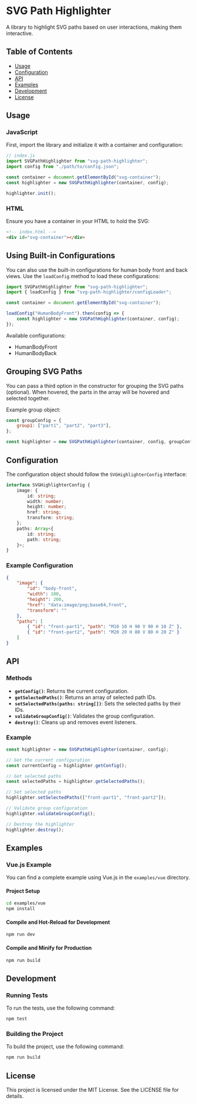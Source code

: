 # SVG Path Highlighter

A library to highlight SVG paths based on user interactions, making them interactive.

## Table of Contents

- [Usage](#usage)
- [Configuration](#configuration)
- [API](#api)
- [Examples](#examples)
- [Development](#development)
- [License](#license)

## Usage

### JavaScript

First, import the library and initialize it with a container and configuration:

```js
// index.js
import SVGPathHighlighter from "svg-path-highlighter";
import config from "./path/to/config.json";

const container = document.getElementById("svg-container");
const highlighter = new SVGPathHighlighter(container, config);

highlighter.init();
```

### HTML

Ensure you have a container in your HTML to hold the SVG:

```html
<!-- index.html -->
<div id="svg-container"></div>
```

## Using Built-in Configurations

You can also use the built-in configurations for human body front and back views. Use the `loadConfig` method to load these configurations:

```js
import SVGPathHighlighter from "svg-path-highlighter";
import { loadConfig } from "svg-path-highlighter/configLoader";

const container = document.getElementById("svg-container");

loadConfig("HumanBodyFront").then(config => {
	const highlighter = new SVGPathHighlighter(container, config);
});
```

Available configurations:

- HumanBodyFront
- HumanBodyBack

## Grouping SVG Paths

You can pass a third option in the constructor for grouping the SVG paths (optional). When hovered, the parts in the array will be hovered and selected together.

Example group object:

```js
const groupConfig = {
	group1: ["part1", "part2", "part3"],
};

const highlighter = new SVGPathHighlighter(container, config, groupConfig);
```

## Configuration

The configuration object should follow the `SVGHighlighterConfig` interface:

```ts
interface SVGHighlighterConfig {
	image: {
		id: string;
		width: number;
		height: number;
		href: string;
		transform: string;
	};
	paths: Array<{
		id: string;
		path: string;
	}>;
}
```

### Example Configuration

```json
{
	"image": {
		"id": "body-front",
		"width": 100,
		"height": 200,
		"href": "data:image/png;base64,front",
		"transform": ""
	},
	"paths": [
		{ "id": "front-part1", "path": "M10 10 H 90 V 90 H 10 Z" },
		{ "id": "front-part2", "path": "M20 20 H 80 V 80 H 20 Z" }
	]
}
```

## API

### Methods

- **`getConfig()`**: Returns the current configuration.
- **`getSelectedPaths()`**: Returns an array of selected path IDs.
- **`setSelectedPaths(paths: string[])`**: Sets the selected paths by their IDs.
- **`validateGroupConfig()`**: Validates the group configuration.
- **`destroy()`**: Cleans up and removes event listeners.

### Example

```js
const highlighter = new SVGPathHighlighter(container, config);

// Get the current configuration
const currentConfig = highlighter.getConfig();

// Get selected paths
const selectedPaths = highlighter.getSelectedPaths();

// Set selected paths
highlighter.setSelectedPaths(["front-part1", "front-part2"]);

// Validate group configuration
highlighter.validateGroupConfig();

// Destroy the highlighter
highlighter.destroy();
```

## Examples

### Vue.js Example

You can find a complete example using Vue.js in the `examples/vue` directory.

#### Project Setup

```bash
cd examples/vue
npm install
```

#### Compile and Hot-Reload for Development

```bash
npm run dev
```

#### Compile and Minify for Production

```bash
npm run build
```

## Development

### Running Tests

To run the tests, use the following command:

```bash
npm test
```

### Building the Project

To build the project, use the following command:

```bash
npm run build
```

## License

This project is licensed under the MIT License. See the LICENSE file for details.
